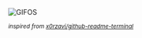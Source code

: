 <div align="justify">
<picture>
    <source media="(prefers-color-scheme: dark)" srcset="https://i.ibb.co/cJdJ85F/output-gif.gif">
    <source media="(prefers-color-scheme: light)" srcset="https://i.ibb.co/cJdJ85F/output-gif.gif">
    <img alt="GIFOS" src="https://i.ibb.co/cJdJ85F/output-gif.gif">
</picture>

<sub><i>inspired from [x0rzavi/github-readme-terminal](https://github.com/x0rzavi/github-readme-terminal)</i></sub>

</div>

<!-- Image deletion URL: https://ibb.co/b1n1vhB/3d83870f4ae99db344cb9d499de36ee8 -->